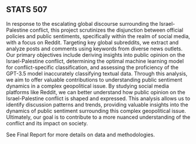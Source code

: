 ## STATS 507

In response to the escalating global discourse surrounding the Israel-Palestine conflict, this project scrutinizes the disjunction between official policies and public
sentiments, specifically within the realm of social media, with a focus on Reddit.
Targeting key global subreddits, we extract and analyze posts and comments using keywords from diverse news outlets.
Our primary objectives include deriving insights into public opinion on the Israel-Palestine conflict, determining the optimal machine learning model for conflict-specific classification, and assessing the proficiency of the GPT-3.5 model inaccurately classifying textual data. Through this analysis, we aim to offer valuable contributions to understanding public sentiment dynamics in a complex geopolitical issue. By studying social media platforms like Reddit, we can better understand how public opinion on the Israel-Palestine conflict is shaped and expressed. This analysis
allows us to identify discussion patterns and trends, providing valuable insights into the dynamics of public sentiment surrounding this complex geopolitical issue. Ultimately, our
goal is to contribute to a more nuanced understanding of the conflict and its impact on society.

See Final Report for more details on data and methodologies.
